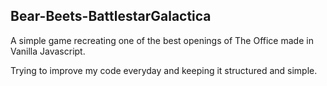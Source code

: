 ## Bear-Beets-BattlestarGalactica

A simple game recreating one of the best openings of The Office made in Vanilla Javascript.

Trying to improve my code everyday and keeping it structured and simple. 

